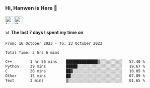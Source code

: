 ### Hi, Hanwen is Here 👋
<p>
	<a href="https://www.linkedin.com/in/liu-hanwen/"><img src="https://img.shields.io/badge/@hanwen-0A66C2?style=flat&logo=LinkedIn&logoColor=white" alt="Linkedin"  height="25px"/></a> 
	<a href="https://scholar.google.com/citations?user=HDF0su0AAAAJ"><img src="https://img.shields.io/badge/scholar-4385FE.svg?&style=plastic&logo=google-scholar&logoColor=white" alt="Google Scholar" height="25px"> </a>
</p>

📊 **The last 7 days I spent my time on** 
<!--START_SECTION:waka-->

```txt
From: 16 October 2023 - To: 23 October 2023

Total Time: 3 hrs 6 mins

C++        1 hr 56 mins    ██████████████▒░░░░░░░░░░   57.40 %
Python     39 mins         █████░░░░░░░░░░░░░░░░░░░░   19.67 %
C          20 mins         ██▓░░░░░░░░░░░░░░░░░░░░░░   10.05 %
Other      15 mins         ██░░░░░░░░░░░░░░░░░░░░░░░   07.89 %
Text       3 mins          ▒░░░░░░░░░░░░░░░░░░░░░░░░   01.65 %
```

<!--END_SECTION:waka-->


<!--
**david990917/david990917** is a ✨ _special_ ✨ repository because its `README.md` (this file) appears on your GitHub profile.

Here are some ideas to get you started:

- 🔭 I’m currently working on ...
- 🌱 I’m currently learning ...
- 👯 I’m looking to collaborate on ...
- 🤔 I’m looking for help with ...
- 💬 Ask me about ...
- 📫 How to reach me: ...
- 😄 Pronouns: ...
- ⚡ Fun fact: ...
-->
